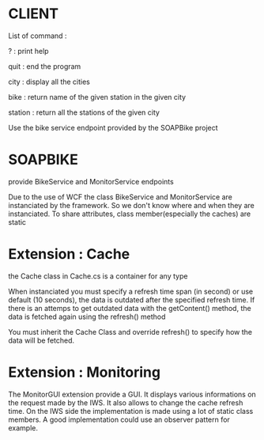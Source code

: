 # CLIENT

List of command : 

? : print help

quit : end the program

city : display all the cities

bike <city> <station> : return name of the given station in the given city

station <city> : return all the stations of the given city

Use the bike service endpoint provided by the SOAPBike project

# SOAPBIKE

provide BikeService and MonitorService endpoints

Due to the use of WCF the class BikeService and MonitorService are instanciated by the framework. 
So we don't know where and when they are instanciated. To share attributes, class member(especially the caches) are static 


# Extension : Cache 

the Cache class in Cache.cs is a container for any type

When instanciated you must specify a refresh time span (in second) or use default (10 seconds), 
the data is outdated after the specified refresh time. If there is an attemps to get outdated data with the getContent() method, 
the data is fetched again using the refresh() method

You must inherit the Cache Class and override refresh() to specify how the data will be fetched.

# Extension : Monitoring

The MonitorGUI extension provide a GUI. It displays various informations on the request made by the IWS. 
It also allows to change the cache refresh time. On the IWS side the implementation is made using a lot of static class members. 
A good implementation could use an observer pattern for example.

